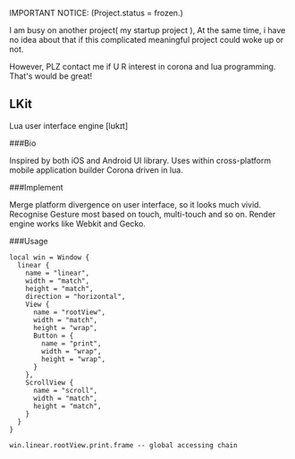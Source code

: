 IMPORTANT NOTICE:
(Project.status = frozen.)

I am busy on another project( my startup project ), At the same time, i have no idea about that if this complicated meaningful project could woke up or not.

However, PLZ contact me if U R interest in corona and lua programming. That's would be great!


LKit
-----

Lua user interface engine [lʊkɪt]

###Bio

Inspired by both iOS and Android UI library. Uses within cross-platform mobile application builder Corona driven in lua.

###Implement

Merge platform divergence on user interface, so it looks much vivid.
Recognise Gesture most based on touch, multi-touch and so on.
Render engine works like Webkit and Gecko.

###Usage

```
local win = Window {
  linear {
    name = "linear",
    width = "match",
    height = "match",
    direction = "horizontal",
    View {
      name = "rootView",
      width = "match",
      height = "wrap",
      Button = {
        name = "print",
        width = "wrap",
        height = "wrap",
      }
    },
    ScrollView {
      name = "scroll",
      width = "match",
      height = "match",
    }
  }
}

win.linear.rootView.print.frame -- global accessing chain
```
